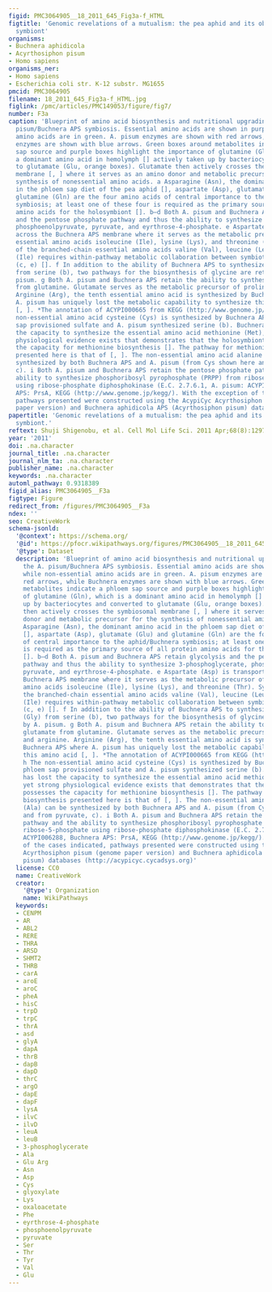 ```yaml
---
figid: PMC3064905__18_2011_645_Fig3a-f_HTML
figtitle: 'Genomic revelations of a mutualism: the pea aphid and its obligate bacterial
  symbiont'
organisms:
- Buchnera aphidicola
- Acyrthosiphon pisum
- Homo sapiens
organisms_ner:
- Homo sapiens
- Escherichia coli str. K-12 substr. MG1655
pmcid: PMC3064905
filename: 18_2011_645_Fig3a-f_HTML.jpg
figlink: /pmc/articles/PMC149053/figure/fig7/
number: F3a
caption: 'Blueprint of amino acid biosynthesis and nutritional upgrading in the A.
  pisum/Buchnera APS symbiosis. Essential amino acids are shown in purple, while non-essential
  amino acids are in green. A. pisum enzymes are shown with red arrows, while Buchnera
  enzymes are shown with blue arrows. Green boxes around metabolites indicate a phloem
  sap source and purple boxes highlight the importance of glutamine (Gln), which is
  a dominant amino acid in hemolymph [] actively taken up by bacteriocytes and converted
  to glutamate (Glu, orange boxes). Glutamate then actively crosses the symbiosomal
  membrane [, ] where it serves as an amino donor and metabolic precursor for the
  synthesis of nonessential amino acids. a Asparagine (Asn), the dominant amino acid
  in the phloem sap diet of the pea aphid [], aspartate (Asp), glutamate (Glu) and
  glutamine (Gln) are the four amino acids of central importance to the aphid/Buchnera
  symbiosis; at least one of these four is required as the primary source of all protein
  amino acids for the holosymbiont []. b–d Both A. pisum and Buchnera APS retain glycolysis
  and the pentose phosphate pathway and thus the ability to synthesize 3-phosphoglycerate,
  phosphoenolpyruvate, pyruvate, and eyrthrose-4-phosphate. e Aspartate (Asp) is transported
  across the Buchnera APS membrane where it serves as the metabolic precursor of the
  essential amino acids isoleucine (Ile), lysine (Lys), and threonine (Thr). Synthesis
  of the branched-chain essential amino acids valine (Val), leucine (Leu), and isoleucine
  (Ile) requires within-pathway metabolic collaboration between symbiotic partners
  (c, e) []. f In addition to the ability of Buchnera APS to synthesize glycine (Gly)
  from serine (b), two pathways for the biosynthesis of glycine are retained by A.
  pisum. g Both A. pisum and Buchnera APS retain the ability to synthesize glutamate
  from glutamine. Glutamate serves as the metabolic precursor of proline and arginine.
  Arginine (Arg), the tenth essential amino acid is synthesized by Buchnera APS where
  A. pisum has uniquely lost the metabolic capability to synthesize this amino acid
  [, ]. *The annotation of ACYPI000665 from KEGG (http://www.genome.jp/kegg/). h The
  non-essential amino acid cysteine (Cys) is synthesized by Buchnera APS from phloem
  sap provisioned sulfate and A. pisum synthesized serine (b). Buchnera APS has lost
  the capacity to synthesize the essential amino acid methionine (Met), yet strong
  physiological evidence exists that demonstrates that the holosymbiont possesses
  the capacity for methionine biosynthesis []. The pathway for methionine biosynthesis
  presented here is that of [, ]. The non-essential amino acid alanine (Ala) can be
  synthesized by both Buchnera APS and A. pisum (from Cys shown here and from pyruvate,
  c). i Both A. pisum and Buchnera APS retain the pentose phosphate pathway and the
  ability to synthesize phosphoribosyl pyrophosphate (PRPP) from ribose-5-phosphate
  using ribose-phosphate diphosphokinase (E.C. 2.7.6.1, A. pisum: ACYPI006288, Buchnera
  APS: PrsA, KEGG (http://www.genome.jp/kegg/). With the exception of the cases indicated,
  pathways presented were constructed using the AcypiCyc Acyrthosiphon pisum (genome
  paper version) and Buchnera aphidicola APS (Acyrthosiphon pisum) databases (http://acypicyc.cycadsys.org)'
papertitle: 'Genomic revelations of a mutualism: the pea aphid and its obligate bacterial
  symbiont.'
reftext: Shuji Shigenobu, et al. Cell Mol Life Sci. 2011 Apr;68(8):1297-1309.
year: '2011'
doi: .na.character
journal_title: .na.character
journal_nlm_ta: .na.character
publisher_name: .na.character
keywords: .na.character
automl_pathway: 0.9318389
figid_alias: PMC3064905__F3a
figtype: Figure
redirect_from: /figures/PMC3064905__F3a
ndex: ''
seo: CreativeWork
schema-jsonld:
  '@context': https://schema.org/
  '@id': https://pfocr.wikipathways.org/figures/PMC3064905__18_2011_645_Fig3a-f_HTML.html
  '@type': Dataset
  description: 'Blueprint of amino acid biosynthesis and nutritional upgrading in
    the A. pisum/Buchnera APS symbiosis. Essential amino acids are shown in purple,
    while non-essential amino acids are in green. A. pisum enzymes are shown with
    red arrows, while Buchnera enzymes are shown with blue arrows. Green boxes around
    metabolites indicate a phloem sap source and purple boxes highlight the importance
    of glutamine (Gln), which is a dominant amino acid in hemolymph [] actively taken
    up by bacteriocytes and converted to glutamate (Glu, orange boxes). Glutamate
    then actively crosses the symbiosomal membrane [, ] where it serves as an amino
    donor and metabolic precursor for the synthesis of nonessential amino acids. a
    Asparagine (Asn), the dominant amino acid in the phloem sap diet of the pea aphid
    [], aspartate (Asp), glutamate (Glu) and glutamine (Gln) are the four amino acids
    of central importance to the aphid/Buchnera symbiosis; at least one of these four
    is required as the primary source of all protein amino acids for the holosymbiont
    []. b–d Both A. pisum and Buchnera APS retain glycolysis and the pentose phosphate
    pathway and thus the ability to synthesize 3-phosphoglycerate, phosphoenolpyruvate,
    pyruvate, and eyrthrose-4-phosphate. e Aspartate (Asp) is transported across the
    Buchnera APS membrane where it serves as the metabolic precursor of the essential
    amino acids isoleucine (Ile), lysine (Lys), and threonine (Thr). Synthesis of
    the branched-chain essential amino acids valine (Val), leucine (Leu), and isoleucine
    (Ile) requires within-pathway metabolic collaboration between symbiotic partners
    (c, e) []. f In addition to the ability of Buchnera APS to synthesize glycine
    (Gly) from serine (b), two pathways for the biosynthesis of glycine are retained
    by A. pisum. g Both A. pisum and Buchnera APS retain the ability to synthesize
    glutamate from glutamine. Glutamate serves as the metabolic precursor of proline
    and arginine. Arginine (Arg), the tenth essential amino acid is synthesized by
    Buchnera APS where A. pisum has uniquely lost the metabolic capability to synthesize
    this amino acid [, ]. *The annotation of ACYPI000665 from KEGG (http://www.genome.jp/kegg/).
    h The non-essential amino acid cysteine (Cys) is synthesized by Buchnera APS from
    phloem sap provisioned sulfate and A. pisum synthesized serine (b). Buchnera APS
    has lost the capacity to synthesize the essential amino acid methionine (Met),
    yet strong physiological evidence exists that demonstrates that the holosymbiont
    possesses the capacity for methionine biosynthesis []. The pathway for methionine
    biosynthesis presented here is that of [, ]. The non-essential amino acid alanine
    (Ala) can be synthesized by both Buchnera APS and A. pisum (from Cys shown here
    and from pyruvate, c). i Both A. pisum and Buchnera APS retain the pentose phosphate
    pathway and the ability to synthesize phosphoribosyl pyrophosphate (PRPP) from
    ribose-5-phosphate using ribose-phosphate diphosphokinase (E.C. 2.7.6.1, A. pisum:
    ACYPI006288, Buchnera APS: PrsA, KEGG (http://www.genome.jp/kegg/). With the exception
    of the cases indicated, pathways presented were constructed using the AcypiCyc
    Acyrthosiphon pisum (genome paper version) and Buchnera aphidicola APS (Acyrthosiphon
    pisum) databases (http://acypicyc.cycadsys.org)'
  license: CC0
  name: CreativeWork
  creator:
    '@type': Organization
    name: WikiPathways
  keywords:
  - CENPM
  - AR
  - ABL2
  - RERE
  - THRA
  - ARSD
  - SHMT2
  - THRB
  - carA
  - aroE
  - aroC
  - pheA
  - hisC
  - trpD
  - trpC
  - thrA
  - asd
  - glyA
  - dapA
  - thrB
  - dapB
  - dapD
  - thrC
  - argO
  - dapE
  - dapF
  - lysA
  - ilvC
  - ilvD
  - leuA
  - leuB
  - 3-phosphoglycerate
  - Ala
  - Glu Arg
  - Asn
  - Asp
  - Cys
  - glyoxylate
  - Lys
  - oxaloacetate
  - Phe
  - eyrthrose-4-phosphate
  - phosphoenolpyruvate
  - pyruvate
  - Ser
  - Thr
  - Tyr
  - Val
  - Glu
---
```

